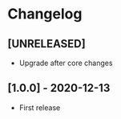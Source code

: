 # Changelog

## [UNRELEASED]

- Upgrade after core changes

## [1.0.0] - 2020-12-13

- First release


